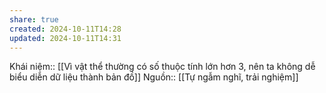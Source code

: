 ```yaml
---
share: true
created: 2024-10-11T14:28
updated: 2024-10-11T14:31
---
```

Khái niệm:: 
[[Vì vật thể thường có số thuộc tính lớn hơn 3, nên ta không dễ biểu diễn dữ liệu thành bản đồ]]
Nguồn:: [[Tự ngẫm nghĩ, trải nghiệm]]